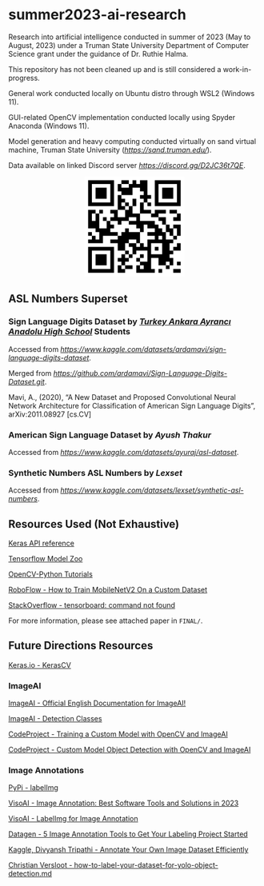 # summer2023-ai-research
Research into artificial intelligence conducted in summer of 2023 (May to August, 2023) under a Truman State University Department of Computer Science grant under the guidance of Dr. Ruthie Halma.

This repository has not been cleaned up and is still considered a work-in-progress.

General work conducted locally on Ubuntu distro through WSL2 (Windows 11).

GUI-related OpenCV implementation conducted locally using Spyder Anaconda (Windows 11).

Model generation and heavy computing conducted virtually on sand virtual machine, Truman State University (*https://sand.truman.edu/*).

Data available on linked Discord server *https://discord.gg/D2JC36t7QE*.

<p align="center">
    <img src="FINAL/discord-qr.png" width="200" alt="Discord QR Code">
</p>

## ASL Numbers Superset

### Sign Language Digits Dataset by ***[Turkey Ankara Ayrancı Anadolu High School](http://ayrancianadolu.meb.k12.tr)*** Students

Accessed from *https://www.kaggle.com/datasets/ardamavi/sign-language-digits-dataset*.

Merged from *https://github.com/ardamavi/Sign-Language-Digits-Dataset.git*.

Mavi, A., (2020), “A New Dataset and Proposed Convolutional Neural Network Architecture for Classification of American Sign Language Digits”, arXiv:2011.08927 [cs.CV]

### American Sign Language Dataset by ***Ayush Thakur***

Accessed from *https://www.kaggle.com/datasets/ayuraj/asl-dataset*.

### Synthetic Numbers ASL Numbers by ***Lexset***

Accessed from *https://www.kaggle.com/datasets/lexset/synthetic-asl-numbers*.

<!-- Possible fourth dataset at https://www.kaggle.com/datasets/rayeed045/american-sign-language-digit-dataset -->

## Resources Used (Not Exhaustive)

[Keras API reference](https://keras.io/api/)

[Tensorflow Model Zoo](https://www.tensorflow.org/api_docs/python/tf/keras/applications)

[OpenCV-Python Tutorials](https://docs.opencv.org/3.4/d6/d00/tutorial_py_root.html)

[RoboFlow - How to Train MobileNetV2 On a Custom Dataset](https://blog.roboflow.com/how-to-train-mobilenetv2-on-a-custom-dataset/)

[StackOverflow - tensorboard: command not found](https://stackoverflow.com/a/47715665)

For more information, please see attached paper in `FINAL/`.

## Future Directions Resources

[Keras.io - KerasCV](https://keras.io/keras_cv/)

### ImageAI

[ImageAI - Official English Documentation for ImageAI!](https://imageai.readthedocs.io/en/latest/index.html)

[ImageAI - Detection Classes](https://imageai.readthedocs.io/en/latest/detection/index.html)

[CodeProject - Training a Custom Model with OpenCV and ImageAI](https://www.codeproject.com/Articles/5270244/Training-a-Custom-Model-with-OpenCV-and-ImageAI)

[CodeProject - Custom Model Object Detection with OpenCV and ImageAI](https://www.codeproject.com/Articles/5270246/Custom-Model-Object-Detection-with-OpenCV-and-Imag)

### Image Annotations

[PyPi - labelImg](https://pypi.org/project/labelImg/)

[VisoAI - Image Annotation: Best Software Tools and Solutions in 2023](https://viso.ai/computer-vision/image-annotation/)

[VisoAI - LabelImg for Image Annotation](https://viso.ai/computer-vision/labelimg-for-image-annotation/)

[Datagen - 5 Image Annotation Tools to Get Your Labeling Project Started](https://datagen.tech/guides/image-annotation/image-annotation-tool/)

[Kaggle, Divyansh Tripathi - Annotate Your Own Image Dataset Efficiently](https://www.kaggle.com/code/divyanshtripathi/annotate-your-own-image-dataset-efficiently/notebook)

[Christian Versloot - how-to-label-your-dataset-for-yolo-object-detection.md](https://github.com/christianversloot/machine-learning-articles/blob/main/how-to-label-your-dataset-for-yolo-object-detection.md)